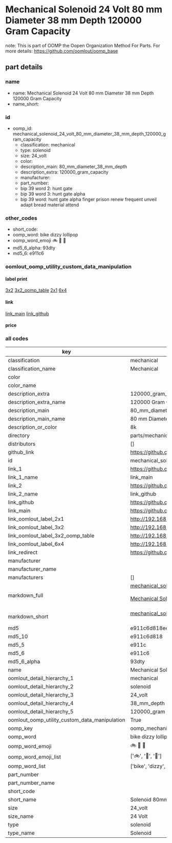 # Mechanical Solenoid 24 Volt 80 mm Diameter 38 mm Depth 120000 Gram Capacity  

note: This is part of OOMP the Oopen Organization Method For Parts. For more details: https://github.com/oomlout/oomp_base

##  part details
  







### name
* name: Mechanical Solenoid 24 Volt 80 mm Diameter 38 mm Depth 120000 Gram Capacity
* name_short: 
### id
* oomp_id: mechanical_solenoid_24_volt_80_mm_diameter_38_mm_depth_120000_gram_capacity
  * classification: mechanical
  * type: solenoid
  * size: 24_volt
  * color: 
  * description_main: 80_mm_diameter_38_mm_depth
  * description_extra: 120000_gram_capacity
  * manufacturer: 
  * part_number: 
  * bip 39 word 2: hunt gate
  * bip 39 word 3: hunt gate alpha
  * bip 39 word: hunt gate alpha finger prison renew frequent unveil adapt bread material attend

### other_codes
* short_code: 
* oomp_word: bike dizzy lollipop
* oomp_word_emoji :bike: :dizzy: :lollipop:
* md5_6_alpha: 93dty
* md5_6: e911c6






### oomlout_oomp_utility_custom_data_manipulation
#### label print
[3x2](http://192.168.1.245:1112/?label=oomp%2093dty)
[3x2_oomp_table](http://192.168.1.108:1112/?label=oomp%2093dty)
[2x1](http://192.168.1.242:1112/?label=oomp%2093dty)
[6x4](http://192.168.1.55:1112/?label=oomp%2093dty)    

#### link

[link_main](https://github.com/oomlout/oomlout_oomp_version_1_messy/tree/main/parts/mechanical_solenoid_24_volt_80_mm_diameter_38_mm_depth_120000_gram_capacity) [link_github](https://github.com/oomlout/oomlout_oomp_version_1_messy/tree/main/parts/mechanical_solenoid_24_volt_80_mm_diameter_38_mm_depth_120000_gram_capacity)                             

#### price







### all codes 
| key | value |  
| --- | --- |  
| classification | mechanical |  
| classification_name | Mechanical |  
| color |  |  
| color_name |  |  
| description_extra | 120000_gram_capacity |  
| description_extra_name | 120000 Gram Capacity |  
| description_main | 80_mm_diameter_38_mm_depth |  
| description_main_name | 80 mm Diameter 38 mm Depth |  
| description_or_color | 8k |  
| directory | parts/mechanical_solenoid_24_volt_80_mm_diameter_38_mm_depth_120000_gram_capacity |  
| distributors | [] |  
| github_link | https://github.com/oomlout/oomlout_oomp_part_src/tree/main/parts/mechanical_solenoid_24_volt_80_mm_diameter_38_mm_depth_120000_gram_capacity |  
| id | mechanical_solenoid_24_volt_80_mm_diameter_38_mm_depth_120000_gram_capacity |  
| link_1 | https://github.com/oomlout/oomlout_oomp_version_1_messy/tree/main/parts/mechanical_solenoid_24_volt_80_mm_diameter_38_mm_depth_120000_gram_capacity |  
| link_1_name | link_main |  
| link_2 | https://github.com/oomlout/oomlout_oomp_version_1_messy/tree/main/parts/mechanical_solenoid_24_volt_80_mm_diameter_38_mm_depth_120000_gram_capacity |  
| link_2_name | link_github |  
| link_github | https://github.com/oomlout/oomlout_oomp_version_1_messy/tree/main/parts/mechanical_solenoid_24_volt_80_mm_diameter_38_mm_depth_120000_gram_capacity |  
| link_main | https://github.com/oomlout/oomlout_oomp_version_1_messy/tree/main/parts/mechanical_solenoid_24_volt_80_mm_diameter_38_mm_depth_120000_gram_capacity |  
| link_oomlout_label_2x1 | http://192.168.1.242:1112/?label=oomp%2093dty |  
| link_oomlout_label_3x2 | http://192.168.1.245:1112/?label=oomp%2093dty |  
| link_oomlout_label_3x2_oomp_table | http://192.168.1.108:1112/?label=oomp%2093dty |  
| link_oomlout_label_6x4 | http://192.168.1.55:1112/?label=oomp%2093dty |  
| link_redirect | https://github.com/oomlout/oomlout_oomp_version_1_messy/tree/main/parts/mechanical_solenoid_24_volt_80_mm_diameter_38_mm_depth_120000_gram_capacity |  
| manufacturer |  |  
| manufacturer_name |  |  
| manufacturers | [] |  
| markdown_full | [mechanical_solenoid_24_volt_80_mm_diameter_38_mm_depth_120000_gram_capacity](none)<br>[](none)<br>[Mechanical Solenoid 24 Volt 80 Mm Diameter 38 Mm Depth 120000 Gram Capacity](none)<br><br> |  
| markdown_short | [mechanical_solenoid_24_volt_80_mm_diameter_38_mm_depth_120000_gram_capacity](none)<br><br> |  
| md5 | e911c6d818ee6b96d8d5856e0e18137b |  
| md5_10 | e911c6d818 |  
| md5_5 | e911c |  
| md5_6 | e911c6 |  
| md5_6_alpha | 93dty |  
| name | Mechanical Solenoid 24 Volt 80 mm Diameter 38 mm Depth 120000 Gram Capacity |  
| oomlout_detail_hierarchy_1 | mechanical |  
| oomlout_detail_hierarchy_2 | solenoid |  
| oomlout_detail_hierarchy_3 | 24_volt |  
| oomlout_detail_hierarchy_4 | 38_mm_depth |  
| oomlout_detail_hierarchy_5 | 120000_gram |  
| oomlout_oomp_utility_custom_data_manipulation | True |  
| oomp_key | oomp_mechanical_solenoid_24_volt_80_mm_diameter_38_mm_depth_120000_gram_capacity |  
| oomp_word | bike dizzy lollipop |  
| oomp_word_emoji | :bike: :dizzy: :lollipop: |  
| oomp_word_emoji_list | [':bike:', ':dizzy:', ':lollipop:'] |  
| oomp_word_list | ['bike', 'dizzy', 'lollipop'] |  
| part_number |  |  
| part_number_name |  |  
| short_code |  |  
| short_name | Solenoid 80mm x 38mm 120.0kg 24_volt |  
| size | 24_volt |  
| size_name | 24 Volt |  
| type | solenoid |  
| type_name | Solenoid |  
